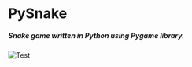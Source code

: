 # PySnake

##### Snake game written in Python using Pygame library.

![Test](https://i.imgur.com/drdZNV5.png)
